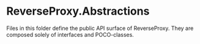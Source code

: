# ReverseProxy.Abstractions

Files in this folder define the public API surface of ReverseProxy.
They are composed solely of interfaces and POCO-classes.
